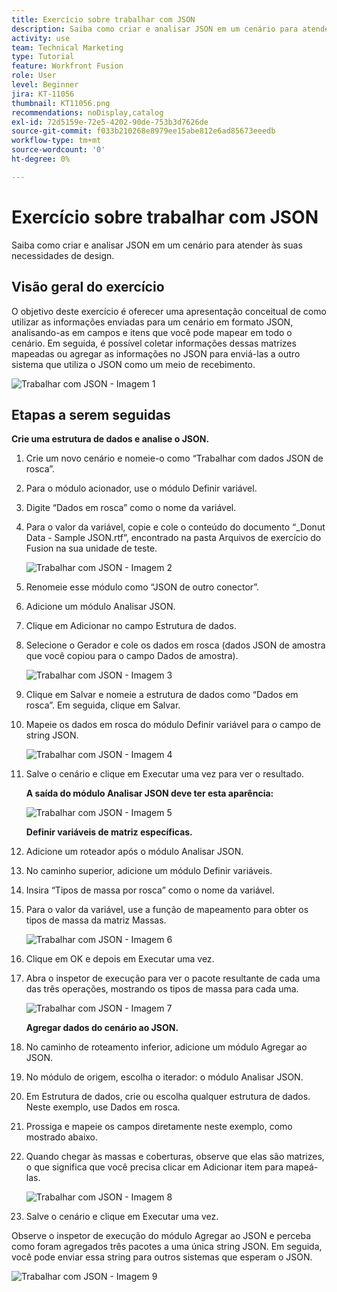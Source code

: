 ```yaml
---
title: Exercício sobre trabalhar com JSON
description: Saiba como criar e analisar JSON em um cenário para atender às suas necessidades de design.
activity: use
team: Technical Marketing
type: Tutorial
feature: Workfront Fusion
role: User
level: Beginner
jira: KT-11056
thumbnail: KT11056.png
recommendations: noDisplay,catalog
exl-id: 72d5159e-72e5-4202-90de-753b3d7626de
source-git-commit: f033b210268e8979ee15abe812e6ad85673eeedb
workflow-type: tm+mt
source-wordcount: '0'
ht-degree: 0%

---
```


# Exercício sobre trabalhar com JSON

Saiba como criar e analisar JSON em um cenário para atender às suas necessidades de design.

## Visão geral do exercício

O objetivo deste exercício é oferecer uma apresentação conceitual de como utilizar as informações enviadas para um cenário em formato JSON, analisando-as em campos e itens que você pode mapear em todo o cenário. Em seguida, é possível coletar informações dessas matrizes mapeadas ou agregar as informações no JSON para enviá-las a outro sistema que utiliza o JSON como um meio de recebimento.

![Trabalhar com JSON - Imagem 1](../12-exercises/assets/working-with-json-walkthrough-1.png)

## Etapas a serem seguidas

**Crie uma estrutura de dados e analise o JSON.**

1. Crie um novo cenário e nomeie-o como “Trabalhar com dados JSON de rosca”.
1. Para o módulo acionador, use o módulo Definir variável.
1. Digite “Dados em rosca” como o nome da variável.
1. Para o valor da variável, copie e cole o conteúdo do documento “_Donut Data - Sample JSON.rtf”, encontrado na pasta Arquivos de exercício do Fusion na sua unidade de teste.

   ![Trabalhar com JSON - Imagem 2](../12-exercises/assets/working-with-json-walkthrough-2.png)

1. Renomeie esse módulo como “JSON de outro conector”.
1. Adicione um módulo Analisar JSON.
1. Clique em Adicionar no campo Estrutura de dados.
1. Selecione o Gerador e cole os dados em rosca (dados JSON de amostra que você copiou para o campo Dados de amostra).

   ![Trabalhar com JSON - Imagem 3](../12-exercises/assets/working-with-json-walkthrough-3.png)

1. Clique em Salvar e nomeie a estrutura de dados como “Dados em rosca”. Em seguida, clique em Salvar.
1. Mapeie os dados em rosca do módulo Definir variável para o campo de string JSON.

   ![Trabalhar com JSON - Imagem 4](../12-exercises/assets/working-with-json-walkthrough-4.png)

1. Salve o cenário e clique em Executar uma vez para ver o resultado.

   **A saída do módulo Analisar JSON deve ter esta aparência:**

   ![Trabalhar com JSON - Imagem 5](../12-exercises/assets/working-with-json-walkthrough-5.png)

   **Definir variáveis de matriz específicas.**

1. Adicione um roteador após o módulo Analisar JSON.
1. No caminho superior, adicione um módulo Definir variáveis.
1. Insira “Tipos de massa por rosca” como o nome da variável.
1. Para o valor da variável, use a função de mapeamento para obter os tipos de massa da matriz Massas.

   ![Trabalhar com JSON - Imagem 6](../12-exercises/assets/working-with-json-walkthrough-6.png)

1. Clique em OK e depois em Executar uma vez.
1. Abra o inspetor de execução para ver o pacote resultante de cada uma das três operações, mostrando os tipos de massa para cada uma.

   ![Trabalhar com JSON - Imagem 7](../12-exercises/assets/working-with-json-walkthrough-7.png)

   **Agregar dados do cenário ao JSON.**

1. No caminho de roteamento inferior, adicione um módulo Agregar ao JSON.
1. No módulo de origem, escolha o iterador: o módulo Analisar JSON.
1. Em Estrutura de dados, crie ou escolha qualquer estrutura de dados. Neste exemplo, use Dados em rosca.
1. Prossiga e mapeie os campos diretamente neste exemplo, como mostrado abaixo.
1. Quando chegar às massas e coberturas, observe que elas são matrizes, o que significa que você precisa clicar em Adicionar item para mapeá-las.

   ![Trabalhar com JSON - Imagem 8](../12-exercises/assets/working-with-json-walkthrough-8.png)

1. Salve o cenário e clique em Executar uma vez.

Observe o inspetor de execução do módulo Agregar ao JSON e perceba como foram agregados três pacotes a uma única string JSON. Em seguida, você pode enviar essa string para outros sistemas que esperam o JSON.

![Trabalhar com JSON - Imagem 9](../12-exercises/assets/working-with-json-walkthrough-9.png)
